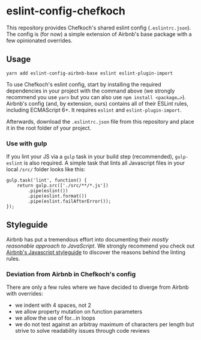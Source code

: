 # eslint-config-chefkoch

This repository provides Chefkoch's shared eslint config (`.eslintrc.json`). The config is (for now) a simple extension of Airbnb's base package with a few opinionated overrides.

## Usage

```
yarn add eslint-config-airbnb-base eslint eslint-plugin-import
```

To use Chefkoch's eslint config, start by installing the required dependencies in your project with the command above (we strongly recommend you use `yarn` but you can also use `npm install <package…>`). Airbnb's config (and, by extension, ours) contains all of their ESLint rules, including ECMAScript 6+. It requires `eslint` and `eslint-plugin-import`.

Afterwards, download the `.eslintrc.json` file from this repository and place it in the root folder of your project.

### Use with gulp

If you lint your JS via a `gulp` task in your build step (recommended), `gulp-eslint` is also required. A simple task that lints all Javascript files in your local `/src/` folder looks like this:

```
gulp.task('lint', function() {
    return gulp.src(['./src/**/*.js'])
        .pipe(eslint())
        .pipe(eslint.format())
        .pipe(eslint.failAfterError());
});
```

## Styleguide

Airbnb has put a tremendous effort into documenting their _mostly reasonable approach to JavaScript_. We strongly recommend you check out [Airbnb's Javascript styleguide](https://github.com/airbnb/javascript) to discover the reasons behind the linting rules.

### Deviation from Airbnb in Chefkoch's config

There are only a few rules where we have decided to diverge from Airbnb with overrides:
* we indent with 4 spaces, not 2
* we allow property mutation on function parameters
* we allow the use of for…in loops
* we do not test against an arbitray maximum of characters per length but strive to solve readability issues through code reviews
